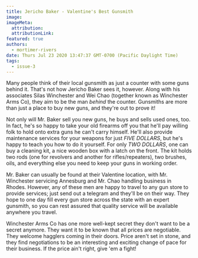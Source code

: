 ```yaml
---
title: Jericho Baker - Valentine's Best Gunsmith
image:
imageMeta:
  attribution:
  attributionLink:
featured: true
authors: 
  - mortimer-rivers
date: Thurs Jul 23 2020 13:47:37 GMT-0700 (Pacific Daylight Time)
tags:
  - issue-3
---
```


Many people think of their local gunsmith as just a counter with some guns behind it. That's not 
how Jericho Baker sees it, however. Along with his associates Silas Winchester and Wei Chao 
(together known as Winchester Arms Co), they aim to be the man *behind* the counter. Gunsmiths 
are more than just a place to buy new guns, and they're out to prove it!

Not only will Mr. Baker sell you new guns, he buys and sells used ones, too. In fact, he's so happy 
to take your old firearms off you that he'll pay willing folk to hold onto extra guns he can't 
carry himself. He'll also provide maintenance services for your weapons for just *FIVE DOLLARS*, 
but he's happy to teach you how to do it yourself. For only *TWO DOLLARS*, one can buy a cleaning 
kit, a nice wooden box with a latch on the front. The kit holds two rods (one for revolvers and 
another for rifles/repeaters), two brushes, oils, and everything else you need to keep your guns 
in working order.

Mr. Baker can usually be found at their Valentine location, with Mr. Winchester servicing Annesburg 
and Mr. Chao handling business in Rhodes. However, any of these men are happy to travel to any 
gun store to provide services; just send out a telegram and they'll be on their way. They hope to 
one day fill every gun store across the state with an expert gunsmith, so you can rest assured 
that quality service will be available anywhere you travel.

Winchester Arms Co has one more well-kept secret they don't want to be a secret anymore.
They want it to be known that all prices are negotiable. They welcome hagglers coming in their 
doors. Price aren't set in stone, and they find negotiations to be an interesting and exciting 
change of pace for their business. If the price ain't right, give 'em a fight!
